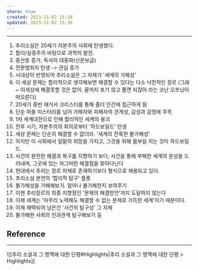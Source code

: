 ```yaml
---
share: true
created: 2023-11-02 15:18
updated: 2023-11-02 15:36
---
```


---

1. 추리소설은 20세기 자본주의 사회에 탄생했다.
2. 합리/실증주의 바탕으로 과학의 발전.
3. 중산층 증가, 독서의 대중화(신문보급)
4. 전문범죄자 탄생 -> 관심 증가
5. 시대상이 반영되어 추리소설은 그 자체가 '세계의 가해성'
6. 이 세상 문제는 합리적으로 생각해보면 해결할 수 있다는 다소 낙천적인 장르 (그래~ 이세상에 해결못할 것은 없어. 끝까지 포기 않고 풀면 되잖아 라는 코난 오프닝이 떠오른다)
7. 20세기 중반 애거서 크리스티를 통해 좀더 인간에 접근하게 됨
8. 단순 퍼즐 미스터리를 넘어 가해자와 피해자의 관계성, 감성과 감정에 주목
9. 1차 세계대전으로 인해 합리적인 세계의 붕괴
10. 전후 시기, 자본주의의 회의로부터 '하드보일드' 탄생
11. 세상 문제는 단순히 해결할 수 없더라. '세계의 잔혹한 불가해성'
12. 하지만 이 사회에서 일말의 희망을 가지고, 그것을 위해 몸부림 치는 것이 하드보일드.
13. 사건의 완전한 해결과 복구를 지향하기 보다,
    사건을 통해 부패한 세계의 온상을 드러내며,
    그곳에 있는 자그마한 해결점을 찾아다닌다
14. 현대에서 추리는 장르 자체로 존재하기보다 형식으로 채용되고 있다.
15. 추리소설 본연의 '합리적 탐구' 플롯
16. 불가해성을 가해해보기. 얼마나 불가해한지 보여주기
17. 이젠 추리장르의 최종 지향점인 '문제의 해결방안'까지 도달하지 않는다
18. 이제 세계는 '아무리 노력해도 해결할 수 없는 문제로 가득한 세계'이기 때문이다.
19. 이제 채택되어 남은건 '사건의 탐구성' 그 자체
20. 불가해한 사회의 인과관계 탐구해보기 등


## Reference
---
![[추리 소설과 그 명맥에 대한 단평#Highlights|추리 소설과 그 명맥에 대한 단평 > Highlights]]
